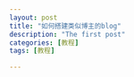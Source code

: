 ```yaml
---
layout: post
title: "如何搭建类似博主的blog"
description: "The first post"
categories: [教程]
tags: [教程]

---
```

<div id="container"></div>
<link rel="stylesheet" href="https://jjeejj.github.io/css/gitment.css">
<script src="https://jjeejj.github.io/js/gitment.js"></script>
<script>
var gitment = new Gitment({
id: '', // 可选。默认为 location.href
owner: '300id',
repo: '300id.github.io',
oauth: {
    client_id: '33599ca507921d70615d',
    client_secret: '1e6229b3a409aac51d5d51dc5458a9c257ca59a9',
},
})
gitment.render('container')
</script>